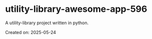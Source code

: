 # utility-library-awesome-app-596

A utility-library project written in python.

Created on: 2025-05-24
